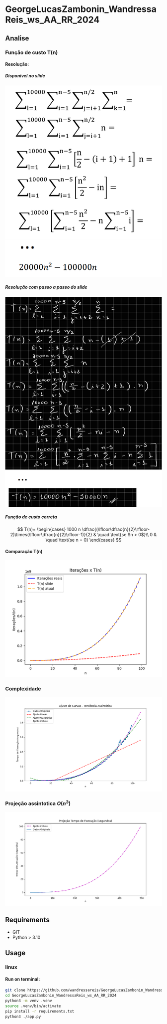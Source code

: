 # GeorgeLucasZambonin_WandressaReis_ws_AA_RR_2024


## Analise

### Função de custo T(n)

#### Resolução:

##### Disponivel no slide
![alt text](readme_assets/resolucao_slide.png)

##### Resolução com passo a passo do slide
![alt text](readme_assets/passo_a_passo_com_slide.png)

##### Função de custo correta
$$
T(n)=
\begin{cases}
1000  n  \dfrac{(\lfloor\dfrac{n}{2}\rfloor-2)\times(\lfloor\dfrac{n}{2}\rfloor-1)}{2} & \quad \text{se $n > 0$}\\ 
0 & \quad \text{se n = 0}
\end{cases}
$$
#### Comparação T(n)
![alt text](assets/graphs/func_custo_t.png)

### Complexidade

![alt text](assets/graphs/complexity_time.png)

### Projeção assintotica $O(n^3)$

![alt text](assets/graphs/actual_t_projection.png)

## Requirements

- GIT
- Python > 3.10

## Usage

### linux

#### Run on terminal:
```bash
git clone https://github.com/wandressareis/GeorgeLucasZambonin_WandressaReis_ws_AA_RR_2024
cd GeorgeLucasZambonin_WandressaReis_ws_AA_RR_2024
python3 -m venv .venv
source .venv/bin/activate
pip install -r requirements.txt
python3 ./app.py
```